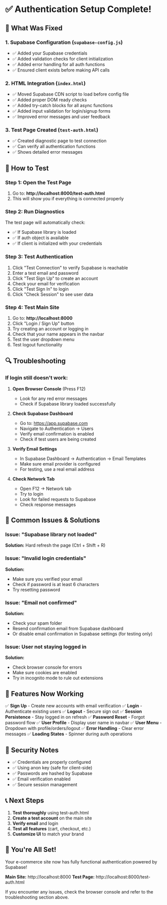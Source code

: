 # ✅ Authentication Setup Complete!

## 🎯 What Was Fixed

### 1. **Supabase Configuration** (`supabase-config.js`)
- ✅ Added your Supabase credentials
- ✅ Added validation checks for client initialization
- ✅ Added error handling for all auth functions
- ✅ Ensured client exists before making API calls

### 2. **HTML Integration** (`index.html`)
- ✅ Moved Supabase CDN script to load before config file
- ✅ Added proper DOM ready checks
- ✅ Added try-catch blocks for all async functions
- ✅ Added input validation for login/signup forms
- ✅ Improved error messages and user feedback

### 3. **Test Page Created** (`test-auth.html`)
- ✅ Created diagnostic page to test connection
- ✅ Can verify all authentication functions
- ✅ Shows detailed error messages

## 🚀 How to Test

### Step 1: Open the Test Page
1. Go to: **http://localhost:8000/test-auth.html**
2. This will show you if everything is connected properly

### Step 2: Run Diagnostics
The test page will automatically check:
- ✅ If Supabase library is loaded
- ✅ If auth object is available
- ✅ If client is initialized with your credentials

### Step 3: Test Authentication
1. Click "Test Connection" to verify Supabase is reachable
2. Enter a test email and password
3. Click "Test Sign Up" to create an account
4. Check your email for verification
5. Click "Test Sign In" to login
6. Click "Check Session" to see user data

### Step 4: Test Main Site
1. Go to: **http://localhost:8000**
2. Click "Login / Sign Up" button
3. Try creating an account or logging in
4. Check that your name appears in the navbar
5. Test the user dropdown menu
6. Test logout functionality

## 🔍 Troubleshooting

### If login still doesn't work:

1. **Open Browser Console** (Press F12)
   - Look for any red error messages
   - Check if Supabase library loaded successfully

2. **Check Supabase Dashboard**
   - Go to: https://app.supabase.com
   - Navigate to Authentication → Users
   - Verify email confirmation is enabled
   - Check if test users are being created

3. **Verify Email Settings**
   - In Supabase Dashboard → Authentication → Email Templates
   - Make sure email provider is configured
   - For testing, use a real email address

4. **Check Network Tab**
   - Open F12 → Network tab
   - Try to login
   - Look for failed requests to Supabase
   - Check response messages

## 📝 Common Issues & Solutions

### Issue: "Supabase library not loaded"
**Solution:** Hard refresh the page (Ctrl + Shift + R)

### Issue: "Invalid login credentials"
**Solution:** 
- Make sure you verified your email
- Check if password is at least 6 characters
- Try resetting password

### Issue: "Email not confirmed"
**Solution:**
- Check your spam folder
- Resend confirmation email from Supabase dashboard
- Or disable email confirmation in Supabase settings (for testing only)

### Issue: User not staying logged in
**Solution:**
- Check browser console for errors
- Make sure cookies are enabled
- Try in incognito mode to rule out extensions

## 🎨 Features Now Working

✅ **Sign Up** - Create new accounts with email verification
✅ **Login** - Authenticate existing users
✅ **Logout** - Secure sign out
✅ **Session Persistence** - Stay logged in on refresh
✅ **Password Reset** - Forgot password flow
✅ **User Profile** - Display user name in navbar
✅ **User Menu** - Dropdown with profile/orders/logout
✅ **Error Handling** - Clear error messages
✅ **Loading States** - Spinner during auth operations

## 🔐 Security Notes

- ✅ Credentials are properly configured
- ✅ Using anon key (safe for client-side)
- ✅ Passwords are hashed by Supabase
- ✅ Email verification enabled
- ✅ Secure session management

## 📞 Next Steps

1. **Test thoroughly** using test-auth.html
2. **Create a test account** on the main site
3. **Verify email** and login
4. **Test all features** (cart, checkout, etc.)
5. **Customize UI** to match your brand

## 🎉 You're All Set!

Your e-commerce site now has fully functional authentication powered by Supabase!

**Main Site:** http://localhost:8000
**Test Page:** http://localhost:8000/test-auth.html

If you encounter any issues, check the browser console and refer to the troubleshooting section above.
